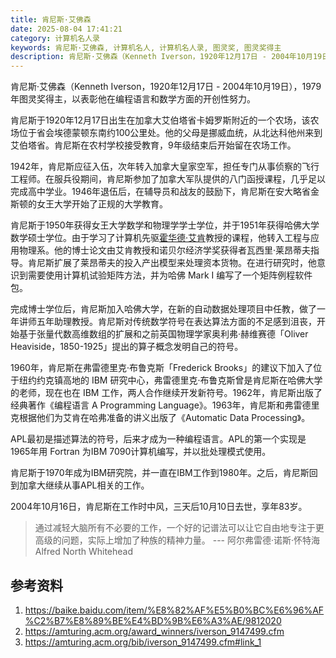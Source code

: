 ```yaml
---
title: 肯尼斯·艾佛森
date: 2025-08-04 17:41:21
category: 计算机名人录
keywords: 肯尼斯·艾佛森, 计算机名人, 计算机名人录, 图灵奖, 图灵奖得主
description: 肯尼斯·艾佛森（Kenneth Iverson，1920年12月17日 - 2004年10月19日），1979年图灵奖得主，以表彰他在编程语言和数学方面的开创性努力。
---
```


肯尼斯·艾佛森（Kenneth Iverson，1920年12月17日 - 2004年10月19日），1979年图灵奖得主，以表彰他在编程语言和数学方面的开创性努力。

肯尼斯于1920年12月17日出生在加拿大艾伯塔省卡姆罗斯附近的一个农场，该农场位于省会埃德蒙顿东南约100公里处。他的父母是挪威血统，从北达科他州来到艾伯塔省。肯尼斯在农村学校接受教育，9年级结束后开始留在农场工作。

1942年，肯尼斯应征入伍，次年转入加拿大皇家空军，担任专门从事侦察的飞行工程师。在服兵役期间，肯尼斯参加了加拿大军队提供的八门函授课程，几乎足以完成高中学业。1946年退伍后，在辅导员和战友的鼓励下，肯尼斯在安大略省金斯顿的女王大学开始了正规的大学教育。

肯尼斯于1950年获得女王大学数学和物理学学士学位，并于1951年获得哈佛大学数学硕士学位。由于学习了计算机先驱[霍华德·艾肯](http://edulinks.cn/2021/01/23/20210124-howard-aiken/)教授的课程，他转入工程与应用物理系。他的博士论文由艾肯教授和诺贝尔经济学奖获得者瓦西里·莱昂蒂夫指导。肯尼斯扩展了莱昂蒂夫的投入产出模型来处理资本货物。在进行研究时，他意识到需要使用计算机试验矩阵方法，并为哈佛 Mark I 编写了一个矩阵例程软件包。

完成博士学位后，肯尼斯加入哈佛大学，在新的自动数据处理项目中任教，做了一年讲师五年助理教授。肯尼斯对传统数学符号在表达算法方面的不足感到沮丧，开始基于张量代数高维数组的扩展和之前英国物理学家奥利弗·赫维赛德「Oliver Heaviside，1850-1925」提出的算子概念发明自己的符号。

1960年，肯尼斯在弗雷德里克·布鲁克斯「Frederick Brooks」的建议下加入了位于纽约约克镇高地的 IBM 研究中心，弗雷德里克·布鲁克斯曾是肯尼斯在哈佛大学的老师，现在也在 IBM 工作，两人合作继续开发新符号。1962年，肯尼斯出版了经典著作《编程语言 A Programming Language》。1963年，肯尼斯和弗雷德里克根据他们为艾肯在哈弗准备的讲义出版了《Automatic Data Processing》。

APL最初是描述算法的符号，后来才成为一种编程语言。APL的第一个实现是1965年用 Fortran 为IBM 7090计算机编写，并以批处理模式使用。

肯尼斯于1970年成为IBM研究院，并一直在IBM工作到1980年。之后，肯尼斯回到加拿大继续从事APL相关的工作。

2004年10月16日，肯尼斯在工作时中风，三天后10月10日去世，享年83岁。

> 通过减轻大脑所有不必要的工作，一个好的记谱法可以让它自由地专注于更高级的问题，实际上增加了种族的精神力量。 --- 阿尔弗雷德·诺斯·怀特海 Alfred North Whitehead


## 参考资料
1. https://baike.baidu.com/item/%E8%82%AF%E5%B0%BC%E6%96%AF%C2%B7%E8%89%BE%E4%BD%9B%E6%A3%AE/9812020
2. https://amturing.acm.org/award_winners/iverson_9147499.cfm
3. https://amturing.acm.org/bib/iverson_9147499.cfm#link_1
